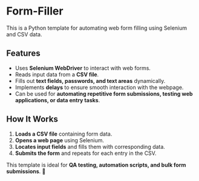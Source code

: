 # Form-Filler

This is a Python template for automating web form filling using Selenium and CSV data.

## Features

-   Uses **Selenium WebDriver** to interact with web forms.
-   Reads input data from a **CSV file**.
-   Fills out **text fields, passwords, and text areas** dynamically.
-   Implements **delays** to ensure smooth interaction with the webpage.
-   Can be used for **automating repetitive form submissions, testing web applications, or data entry tasks**.

## How It Works

1. **Loads a CSV file** containing form data.
2. **Opens a web page** using Selenium.
3. **Locates input fields** and fills them with corresponding data.
4. **Submits the form** and repeats for each entry in the CSV.

This template is ideal for **QA testing, automation scripts, and bulk form submissions**. 🚀
